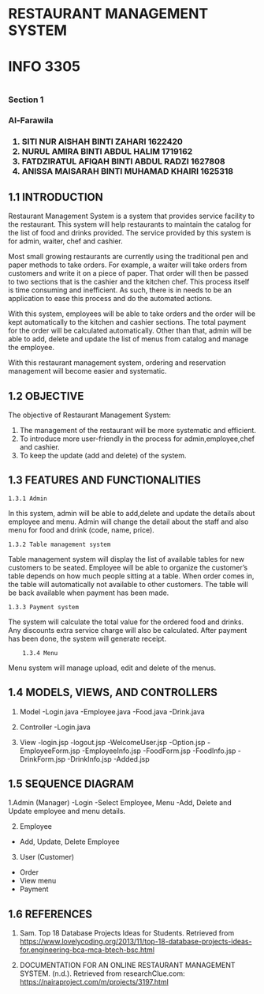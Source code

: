 # RESTAURANT MANAGEMENT SYSTEM
<h1>INFO 3305<h1>
<h3>Section 1<h3>
<h3>Al-Farawila<h3>
 
1. SITI NUR AISHAH BINTI ZAHARI          1622420
2. NURUL AMIRA BINTI ABDUL HALIM         1719162
3. FATDZIRATUL AFIQAH BINTI ABDUL RADZI  1627808
4. ANISSA MAISARAH BINTI MUHAMAD KHAIRI  1625318

## 1.1 INTRODUCTION

Restaurant Management System is a system that provides service facility to the restaurant. This system will help restaurants to maintain the catalog for the list of food and drinks provided. The service provided by this system is for admin, waiter, chef and cashier.

Most small growing restaurants are currently using the traditional pen and paper methods to take orders. For example, a waiter will take orders from customers and write it on a piece of paper. That order will then be passed to two sections that is the cashier and the kitchen chef. This process itself is time consuming and inefficient. As such, there is in needs to be an application to ease this process and do the automated actions. 

With this system, employees will be able to take orders and the order will be kept automatically to the kitchen and cashier sections. The total payment for the order will be calculated automatically. Other than that, admin will be able to add, delete and update the list of menus from catalog and manage the employee.

With this restaurant management system, ordering and reservation management will become easier and systematic. 

## 1.2 OBJECTIVE 

The objective of Restaurant Management System:

1.	The management of the restaurant will be more systematic and efficient.
2.	To introduce more user-friendly in the process for admin,employee,chef and cashier.
3.	To keep the update (add and delete) of the system.


## 1.3 FEATURES AND FUNCTIONALITIES

	1.3.1 Admin
In this system, admin will be able to add,delete and update the details about employee and menu. Admin will change the detail about the staff and also menu for food and drink (code, name, price).

	1.3.2 Table management system
Table management system will display the list of available tables for new customers to be seated. Employee will be able to organize the customer’s table depends on how much people sitting at a table. When order comes in, the table will automatically not available to other customers. The table will be back available when payment has been made.

	1.3.3 Payment system
The system will calculate the total value for the ordered food and drinks. Any discounts extra service charge will also be calculated. After payment has been done, the system will generate receipt.

        1.3.4 Menu
Menu system will manage upload, edit and delete of the menus.

## 1.4 MODELS, VIEWS, AND CONTROLLERS
  
  1. Model
  -Login.java
  -Employee.java
  -Food.java
  -Drink.java
  
  2. Controller
  -Login.java
  
  3. View
  -login.jsp
  -logout.jsp
  -WelcomeUser.jsp
  -Option.jsp
  -EmployeeForm.jsp
  -EmployeeInfo.jsp
  -FoodForm.jsp
  -FoodInfo.jsp
  -DrinkForm.jsp
  -DrinkInfo.jsp
  -Added.jsp
  
## 1.5 SEQUENCE DIAGRAM

1.Admin (Manager)
-Login
-Select Employee, Menu
-Add, Delete and Update employee and menu details.

2. Employee
- Add, Update, Delete Employee

3. User (Customer)
- Order
- View menu
- Payment
  
  
  
## 1.6 REFERENCES
     
1.	Sam. Top 18 Database Projects Ideas for Students. Retrieved from https://www.lovelycoding.org/2013/11/top-18-database-projects-ideas-for.engineering-bca-mca-btech-bsc.html 

2.	DOCUMENTATION FOR AN ONLINE RESTAURANT MANAGEMENT SYSTEM. (n.d.). Retrieved from researchClue.com: https://nairaproject.com/m/projects/3197.html 

